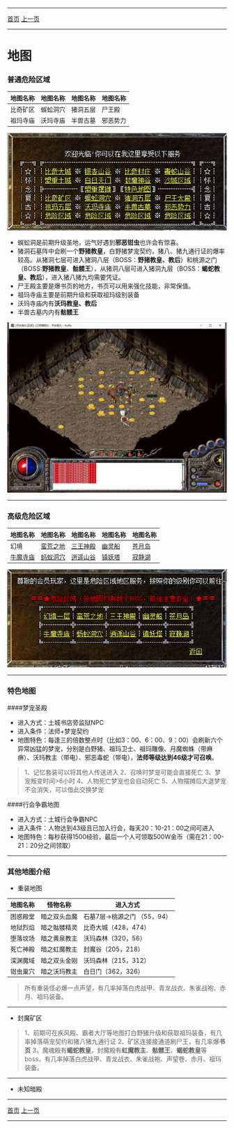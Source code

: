 -------
[首页](../index.html)
[上一页](javascript:history.back(-1))

-------
# 地图

### 普通危险区域
| 地图名称 | 地图名称 | 地图名称 | 地图名称 | 
| --- | --- | --- | --- | 
|比奇矿区 | 蜈蚣洞穴| 猪洞五层 | 尸王殿|
|祖玛寺庙 | 沃玛寺庙| 半兽古墓 | 邪恶势力|
![](maps/危险区域1.png)

* 蜈蚣洞是前期升级圣地，运气好遇到**邪恶钳虫**也许会有惊喜。
* 猪洞石墓阵中会刷一个**野猪教皇**，白野猪梦宠契约，猪八、猪九通行证的爆率较高。从猪洞七层可进入猪洞八层（BOSS：**野猪教皇、教后**）和桃源之门（BOSS:**野猪教皇**、**骷髅王**），从猪洞八层可进入猪洞九层（BOSS：**蝎蛇教皇、教后**），进入猪八猪九均需要凭证。
* 尸王殿主要是爆书页的地方，书页可以用来强化技能，非常保值。
* 祖玛寺庙主要是前期升级和获取祖玛级别装备
* 沃玛寺庙内有**沃玛教皇、教后**
* 半兽古墓内内有**骷髅王**

![](maps/尸王殿.png)

-------


### 高级危险区域
| 地图名称 | 地图名称 | 地图名称 | 地图名称 | 地图名称 |
| --- | --- | --- | --- | --- |
|幻境 | [蛮荒之地](蛮荒之地.html) | [三王神殿](三王神殿.html) | [幽灵船](幽灵船.html) | [苍月岛](苍月岛.html) |
| [牛魔寺庙](牛魔寺庙.html)| [蚂蚁洞穴](蚂蚁洞穴.html) | [逍遥山谷](逍遥山谷.html) | [镇妖塔](镇妖塔.html) | [寂静湖](寂静湖.html) |
![](maps/危险区域2.png)

-------


### 特色地图

####梦宠圣殿
* 进入方式：土城书店旁监狱NPC
* 进入条件：法师+梦宠契约
* 地图特色：每逢三的倍数整点时（比如3：00、6：00、9：00）会刷新六个异常凶猛的梦宠，分别是白野猪、祖玛卫士、祖玛雕像、月魔蜘蛛（带麻痹）、沃玛教主（带电）、邪恶毒蛇（带电），**法师等级达到46级才可召唤**。

> 1、记忆套装可以将其他人传送进入
> 2、召唤时梦宠可能会直接死亡
> 3、梦宠叛变时间>6小时
> 4、人物死亡梦宠也会自动死亡
> 5、人物摆摊后大退梦宠不会消失，可以借此交换梦宠

####行会争霸地图
* 进入方式：土城行会争霸NPC
* 进入条件：人物达到43级且已加入行会，每天20：10-21：00之间可进入
* 地图特色：每秒获得1500经验，最后一个人可领取500W金币（需在21：00-21：20分之间领取）


-------

### 其他地图介绍
* 重装地图

| 地图名称 | 怪物名称 | 进入方式 |
| --- | --- | --- | 
|困惑殿堂| 暗之双头血魔 | 石墓7层->桃源之门 （55，94）|
|地狱烈焰| 暗之骷髅精灵 | 比奇大城（428，474） |
|堕落坟场| 暗之黄泉教主 | 沃玛森林（320，56）|
|死亡神殿| 暗之虹魔教主 | 封魔谷（205，218）|
|深渊魔域| 暗之双头金刚 | 沃玛森林（215，312）|
|钳虫巢穴| 暗之沃玛教主 | 白日门（362，326）|

> 所有重装怪必爆一点声望，有几率掉落白虎战甲、青龙战衣、朱雀战袍、赤月、祖玛装备。

-------


* 封魔矿区

> 1、前期可在疾风殿、霸者大厅等地图打白野猪升级和获取祖玛装备，有几率掉落萌宠契约和猪八猪九通行证
> 2、矿区连接接通道刷尸王，有几率爆**书页**
> 3、魔魂殿有**蝎蛇教皇**，封魔殿有**虹魔教主**、**骷髅王**、**蝎蛇教皇**等boss，有几率掉落白虎战甲、青龙战衣、朱雀战袍、声望卷、赤月、祖玛装备。

-------

* 未知暗殿



-------
[首页](../index.html)
[上一页](javascript:history.back(-1))

-------



















